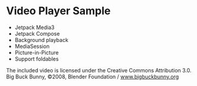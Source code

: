 # Video Player Sample

- Jetpack Media3
- Jetpack Compose
- Background playback
- MediaSession
- Picture-in-Picture
- Support foldables

The included video is licensed under the Creative Commons Attribution 3.0.  
Big Buck Bunny, ©2008, Blender Foundation / www.bigbuckbunny.org
